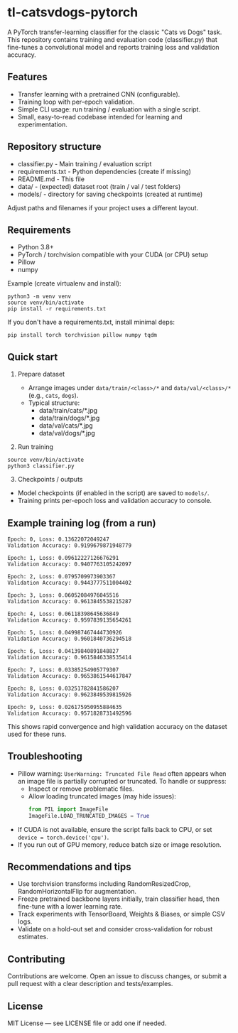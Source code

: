 # tl-catsvdogs-pytorch

A PyTorch transfer-learning classifier for the classic "Cats vs Dogs" task. This repository contains training and evaluation code (classifier.py) that fine-tunes a convolutional model and reports training loss and validation accuracy.

## Features
- Transfer learning with a pretrained CNN (configurable).
- Training loop with per-epoch validation.
- Simple CLI usage: run training / evaluation with a single script.
- Small, easy-to-read codebase intended for learning and experimentation.

## Repository structure
- classifier.py         - Main training / evaluation script
- requirements.txt      - Python dependencies (create if missing)
- README.md             - This file
- data/                 - (expected) dataset root (train / val / test folders)
- models/               - directory for saving checkpoints (created at runtime)

Adjust paths and filenames if your project uses a different layout.

## Requirements
- Python 3.8+
- PyTorch / torchvision compatible with your CUDA (or CPU) setup
- Pillow
- numpy

Example (create virtualenv and install):
```
python3 -m venv venv
source venv/bin/activate
pip install -r requirements.txt
```
If you don't have a requirements.txt, install minimal deps:
```
pip install torch torchvision pillow numpy tqdm
```

## Quick start

1. Prepare dataset
    - Arrange images under `data/train/<class>/*` and `data/val/<class>/*` (e.g., `cats`, `dogs`).
    - Typical structure:
      - data/train/cats/*.jpg
      - data/train/dogs/*.jpg
      - data/val/cats/*.jpg
      - data/val/dogs/*.jpg

2. Run training
```
source venv/bin/activate
python3 classifier.py
```

3. Checkpoints / outputs
- Model checkpoints (if enabled in the script) are saved to `models/`.
- Training prints per-epoch loss and validation accuracy to console.

## Example training log (from a run)
```
Epoch: 0, Loss: 0.13622072049247
Validation Accuracy: 0.9199679871948779

Epoch: 1, Loss: 0.09612227126676291
Validation Accuracy: 0.9407763105242097

Epoch: 2, Loss: 0.0795709973903367
Validation Accuracy: 0.9443777511004402

Epoch: 3, Loss: 0.06052084976045516
Validation Accuracy: 0.9613845538215287

Epoch: 4, Loss: 0.06118398645636849
Validation Accuracy: 0.9597839135654261

Epoch: 5, Loss: 0.049987467444730926
Validation Accuracy: 0.9601840736294518

Epoch: 6, Loss: 0.04139840891848827
Validation Accuracy: 0.9615846338535414

Epoch: 7, Loss: 0.03385254905779307
Validation Accuracy: 0.9653861544617847

Epoch: 8, Loss: 0.03251782841586207
Validation Accuracy: 0.9623849539815926

Epoch: 9, Loss: 0.026175950955884635
Validation Accuracy: 0.9571828731492596
```
This shows rapid convergence and high validation accuracy on the dataset used for these runs.

## Troubleshooting
- Pillow warning: `UserWarning: Truncated File Read` often appears when an image file is partially corrupted or truncated. To handle or suppress:
  - Inspect or remove problematic files.
  - Allow loading truncated images (may hide issues):
     ```python
     from PIL import ImageFile
     ImageFile.LOAD_TRUNCATED_IMAGES = True
     ```
- If CUDA is not available, ensure the script falls back to CPU, or set `device = torch.device('cpu')`.
- If you run out of GPU memory, reduce batch size or image resolution.

## Recommendations and tips
- Use torchvision transforms including RandomResizedCrop, RandomHorizontalFlip for augmentation.
- Freeze pretrained backbone layers initially, train classifier head, then fine-tune with a lower learning rate.
- Track experiments with TensorBoard, Weights & Biases, or simple CSV logs.
- Validate on a hold-out set and consider cross-validation for robust estimates.

## Contributing
Contributions are welcome. Open an issue to discuss changes, or submit a pull request with a clear description and tests/examples.

## License
MIT License — see LICENSE file or add one if needed.